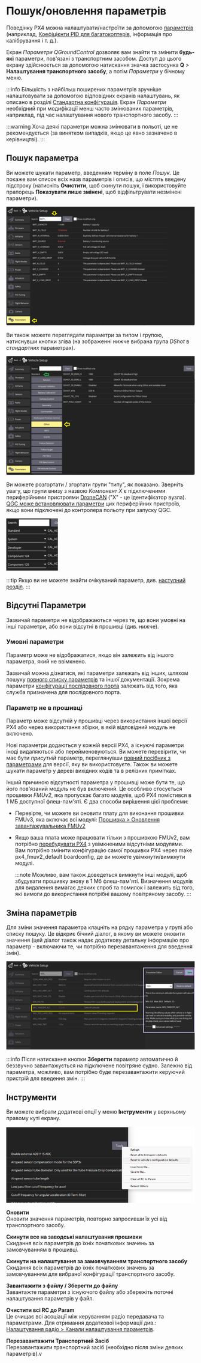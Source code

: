 # Пошук/оновлення параметрів

Поведінку PX4 можна налаштувати/настроїти за допомогою [параметрів](../advanced_config/parameter_reference.md) (наприклад, [Коефіцієнти PID для багатокоптерів](../config_mc/pid_tuning_guide_multicopter.md), інформація про калібрування і т. д.).

Екран _Параметри QGroundControl_ дозволяє вам знайти та змінити **будь-які** параметри, пов'язані з транспортним засобом. Доступ до цього екрану здійснюється за допомогою натискання значка застосунка **Q** > **Налаштування транспортного засобу**, а потім _Параметри_ у бічному меню.

:::info Більшість з найбільш поширених параметрів зручніше налаштовувати за допомогою відповідних екранів налаштувань, як описано в розділі [Стандартна конфігурація](../config/README.md). Екран _Параметри_ необхідний при модифікації менш часто змінюваних параметрів, наприклад, під час налаштування нового транспортного засобу.
:::

:::warning
Хоча деякі параметри можна змінювати в польоті, це не рекомендується (за винятком випадків, якщо це явно зазначено в керівництві).
:::

<a id="finding"></a>

## Пошук параметра

Ви можете шукати параметр, введенням терміну в поле _Пошук_. Це покаже вам список всіх назв параметрів і описів, що містять введену підстроку (натисніть **Очистити**, щоб скинути пошук, і використовуйте прапорець **Показувати лише змінені**, щоб відфільтрувати незмінені параметри).

![Parameters Search](../../assets/qgc/setup/parameters/parameters_search.png)

Ви також можете переглядати параметри за типом і групою, натиснувши кнопки зліва (на зображенні нижче вибрана група _DShot_ в _стандартних_ параметрах).

![Parameters Screen](../../assets/qgc/setup/parameters/parameters_px4.png)

Ви можете розгортати / згортати групи "типу", як показано. Зверніть увагу, що групи внизу з назвою _Компонент X_ є підключеними периферійними пристроями [DroneCAN](../dronecan/README.md#qgc-cannode-parameter-configuration) ("X" - це ідентифікатор вузла). [QGC може встановлювати параметри](../dronecan/README.md#qgc-cannode-parameter-configuration) цих периферійних пристроїв, якщо вони підключені до контролера польоту при запуску QGC.

![Parameters Types - collapsed](../../assets/qgc/setup/parameters/parameters_types.png)

:::tip
Якщо ви не можете знайти очікуваний параметр, див. [наступний розділ](#missing).
:::

<a id="missing"></a>

## Відсутні Параметри

Зазвичай параметри не відображаються через те, що вони умовні на інші параметри, або вони відсутні в прошивці (див. нижче).

### Умовні параметри

Параметр може не відображатися, якщо він залежить від іншого параметра, який не ввімкнено.

Зазвичай можна дізнатися, які параметри залежать від інших, шляхом пошуку [повного списку параметрів](../advanced_config/parameter_reference.md) та іншої документації. Зокрема параметри [конфігурації послідовного порта](../peripherals/serial_configuration.md) залежать від того, яка служба призначена для послідовного порта.

### Параметр не в прошивці

Параметр може відсутній у прошивці через використання іншої версії PX4 або через використання збірки, в якій відповідний модуль не включено.

Нові параметри додаються у кожній версії PX4, а існуючі параметри іноді видаляються або перейменовуються. Ви можете перевірити, чи має бути _присутній_ параметр, переглянувши [повний посібник з параметрами](../advanced_config/parameter_reference.md) для версії, яку ви використовуєте. Також ви можете шукати параметр у дереві вихідних кодів та в релізних примітках.

Інший причиною відсутності параметра у прошивці може бути те, що його пов'язаний модуль не був включений. Це особливо стосується прошивки _FMUv2_, яка пропускає багато модулів, щоб PX4 помістився в 1 МБ доступної флеш-пам'яті. Є два способи вирішення цієї проблеми:

- Перевірте, чи можете ви оновити плату для виконання прошивки FMUv3, яка включає всі модулі: [Прошивка > Оновлення завантажувальника FMUv2](../config/firmware.md#bootloader)
- Якщо ваша плата може працювати тільки з прошивкою FMUv2, вам потрібно [перебудувати PX4](../dev_setup/building_px4.md) з увімкненими відсутніми модулями. Вам потрібно змінити конфігурацію самої прошивки PX4 через make px4_fmuv2_default boardconfig, де ви можете увімкнути/вимкнути модулі.

  :::note
Можливо, вам також доведеться вимкнути інші модулі, щоб збудувати прошивку знову в 1 Мб флеш-пам'яті.
Визначення модулів для видалення вимагає деяких спроб та помилок і залежить від того, які вимоги до використання потрібні вашому повітряному засобу.
:::

<a id="changing"></a>

## Зміна параметрів

Для зміни значення параметра клацніть на рядку параметра у групі або списку пошуку. Це відкриє бічний діалог, в якому ви можете оновити значення (цей діалог також надає додаткову детальну інформацію про параметр - включаючи те, чи потрібно перезавантаження для введення змін).

![Changing a parameter value](../../assets/qgc/setup/parameters/parameters_changing.png)

:::info Після натискання кнопки **Зберегти** параметр автоматично й беззвучно завантажується на підключене повітряне судно. Залежно від параметра, можливо, вам потрібно буде перезавантажити керуючий пристрій для введення змін.
:::

## Інструменти

Ви можете вибрати додаткові опції у меню **Інструменти** у верхньому правому куті екрану.

![Tools menu](../../assets/qgc/setup/parameters/parameters_tools_menu.png)

**Оновити** <br>Оновити значення параметрів, повторно запросивши їх усі від транспортного засобу.

**Скинути все на заводські налаштування прошивки** <br>Скидання всіх параметрів до їхніх початкових значень за замовчуванням в прошивці.

**Скинути на налаштування за замовчуванням транспортного засобу** <br>Скидання всіх параметрів до їхніх початкових значень за замовчуванням для вибраної конфігурації транспортного засобу.

**Завантажити з файлу / Зберегти до файлу** <br>Завантажте параметри з існуючого файлу або збережіть поточні налаштування параметрів у файл.

**Очистити всі RC до Param** <br>Це очищає всі асоціації між керуванням радіо передавача та параметрами. Для отримання додаткової інформації див.: [Налаштування радіо > Канали налаштування параметрів](../config/radio.md#param-tuning-channels).

**Перезавантажити Транспортний Засіб** <br>Перезавантажити транспортний засіб (необхідно після зміни деяких параметрів).v

